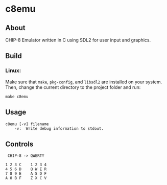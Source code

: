 # c8emu
## About
CHIP-8 Emulator written in C using SDL2 for user input and graphics.

## Build

### Linux:
Make sure that `make`, `pkg-config`, and `libsdl2` are installed on your
system. Then, change the current directory to the project folder and run:
```
make c8emu
```

## Usage
```
c8emu [-v] filename
	-v:  Write debug information to stdout.
```

## Controls
```
 CHIP-8 -> QWERTY

1 2 3 C    1 2 3 4
4 5 6 D    Q W E R
7 8 9 E    A S D F
A 0 B F	   Z X C V
```